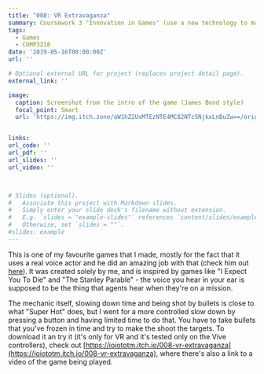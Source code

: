 ```yaml
---
title: "008: VR Extravaganza"
summary: Coursework 3 "Innovation in Games" (use a new technology to make a game)
tags:
  - Games
  - COMP3218
date: '2019-05-16T00:00:00Z'
url: ''

# Optional external URL for project (replaces project detail page).
external_link: ''

image:
  caption: Screenshot from the intro of the game (James Bond style)
  focal_point: Smart
  url: 'https://img.itch.zone/aW1hZ2UvMTEzNTE4MC82NTc5NjkxLnBuZw==/original/WYpXiT.png'


links:
url_code: ''
url_pdf: ''
url_slides: ''
url_video: ''



# Slides (optional).
#   Associate this project with Markdown slides.
#   Simply enter your slide deck's filename without extension.
#   E.g. `slides = "example-slides"` references `content/slides/example-slides.md`.
#   Otherwise, set `slides = ""`.
#slides: example
---
```


This is one of my favourite games that I made, mostly for the fact that it uses a real voice actor and he did an amazing job with that (check him out [here](https://www.fiverr.com/share/4Yj1mm)). It was created solely by me, and is inspired by games like "I Expect You To Die" and "The Stanley Parable" - the voice you hear in your ear is supposed to be the thing that agents hear when they're on a mission.

The mechanic itself, slowing down time and being shot by bullets is close to what "Super Hot" does, but I went for a more controlled slow down by pressing a button and having limited time to do that. You have to take bullets that you've frozen in time and try to make the shoot the targets.
To download it an try it (it's only for VR and it's tested only on the Vive controllers), check out [https://ioiototm.itch.io/008-vr-extravaganza](https://ioiototm.itch.io/008-vr-extravaganza), where there's also a link to a video of the game being played.